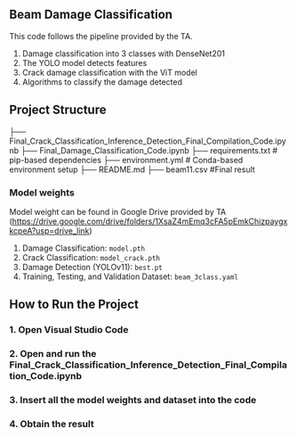 ## Beam Damage Classification 

This code follows the pipeline provided by the TA.
1) Damage classification into 3 classes with DenseNet201
2) The YOLO model detects features
3) Crack damage classification  with the ViT model
4) Algorithms to classify the damage detected



## Project Structure

├── Final_Crack_Classification_Inference_Detection_Final_Compilation_Code.ipynb 
├── Final_Damage_Classification_Code.ipynb 
├── requirements.txt # pip-based dependencies
├── environment.yml # Conda-based environment setup
├── README.md 
├── beam11.csv #Final result


### Model weights
Model weight can be found in Google Drive provided by TA (<https://drive.google.com/drive/folders/1XsaZ4mEmq3cFA5pEmkChizpaygxkcpeA?usp=drive_link>) 
1) Damage Classification: `model.pth`
2) Crack Classification: `model_crack.pth`
3) Damage Detection (YOLOv11): `best.pt`
4) Training, Testing, and Validation Dataset: `beam_3class.yaml`


## How to Run the Project 
### 1. Open Visual Studio Code
### 2. Open and run the Final_Crack_Classification_Inference_Detection_Final_Compilation_Code.ipynb 
### 3. Insert all the model weights and dataset into the code
### 4. Obtain the result

